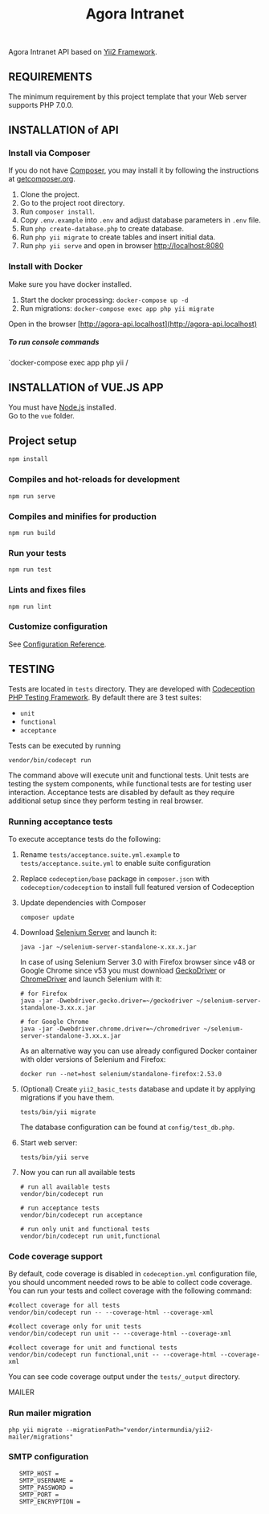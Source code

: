 <p align="center">
    <h1 align="center">Agora Intranet</h1>
    <br>
</p>

Agora Intranet API based on [Yii2 Framework](https://yiiframework.com).


REQUIREMENTS
------------

The minimum requirement by this project template that your Web server supports PHP 7.0.0.


INSTALLATION of API
-------------------

### Install via Composer

If you do not have [Composer](http://getcomposer.org/), you may install it by following the instructions
at [getcomposer.org](http://getcomposer.org/doc/00-intro.md#installation-nix).

1. Clone the project.
1. Go to the project root directory. 
1. Run `composer install`.
1. Copy `.env.example` into `.env` and adjust database parameters in `.env` file. 
1. Run `php create-database.php` to create database.
1. Run `php yii migrate` to create tables and insert initial data.
1. Run `php yii serve` and open in browser [http://localhost:8080](http://localhost:8080)

### Install with Docker

Make sure you have docker installed.
1. Start the docker processing: `docker-compose up -d`
1. Run migrations: `docker-compose exec app php yii migrate`

Open in the browser [http://agora-api.localhost](http://agora-api.localhost)

##### To run console commands
`docker-compose exec app php yii <controller>/<action>

INSTALLATION of VUE.JS APP
--------------------------

You must have [Node.js](https://nodejs.org) installed.<br>
Go to the `vue` folder.<br>


## Project setup
```
npm install
```

### Compiles and hot-reloads for development
```
npm run serve
```

### Compiles and minifies for production
```
npm run build
```

### Run your tests
```
npm run test
```

### Lints and fixes files
```
npm run lint
```

### Customize configuration
See [Configuration Reference](https://cli.vuejs.org/config/).


TESTING
-------

Tests are located in `tests` directory. They are developed with [Codeception PHP Testing Framework](http://codeception.com/).
By default there are 3 test suites:

- `unit`
- `functional`
- `acceptance`

Tests can be executed by running

```
vendor/bin/codecept run
```

The command above will execute unit and functional tests. Unit tests are testing the system components, while functional
tests are for testing user interaction. Acceptance tests are disabled by default as they require additional setup since
they perform testing in real browser. 


### Running  acceptance tests

To execute acceptance tests do the following:  

1. Rename `tests/acceptance.suite.yml.example` to `tests/acceptance.suite.yml` to enable suite configuration

2. Replace `codeception/base` package in `composer.json` with `codeception/codeception` to install full featured
   version of Codeception

3. Update dependencies with Composer 

    ```
    composer update  
    ```

4. Download [Selenium Server](http://www.seleniumhq.org/download/) and launch it:

    ```
    java -jar ~/selenium-server-standalone-x.xx.x.jar
    ```

    In case of using Selenium Server 3.0 with Firefox browser since v48 or Google Chrome since v53 you must download [GeckoDriver](https://github.com/mozilla/geckodriver/releases) or [ChromeDriver](https://sites.google.com/a/chromium.org/chromedriver/downloads) and launch Selenium with it:

    ```
    # for Firefox
    java -jar -Dwebdriver.gecko.driver=~/geckodriver ~/selenium-server-standalone-3.xx.x.jar
    
    # for Google Chrome
    java -jar -Dwebdriver.chrome.driver=~/chromedriver ~/selenium-server-standalone-3.xx.x.jar
    ``` 
    
    As an alternative way you can use already configured Docker container with older versions of Selenium and Firefox:
    
    ```
    docker run --net=host selenium/standalone-firefox:2.53.0
    ```

5. (Optional) Create `yii2_basic_tests` database and update it by applying migrations if you have them.

   ```
   tests/bin/yii migrate
   ```

   The database configuration can be found at `config/test_db.php`.


6. Start web server:

    ```
    tests/bin/yii serve
    ```

7. Now you can run all available tests

   ```
   # run all available tests
   vendor/bin/codecept run

   # run acceptance tests
   vendor/bin/codecept run acceptance

   # run only unit and functional tests
   vendor/bin/codecept run unit,functional
   ```

### Code coverage support

By default, code coverage is disabled in `codeception.yml` configuration file, you should uncomment needed rows to be able
to collect code coverage. You can run your tests and collect coverage with the following command:

```
#collect coverage for all tests
vendor/bin/codecept run -- --coverage-html --coverage-xml

#collect coverage only for unit tests
vendor/bin/codecept run unit -- --coverage-html --coverage-xml

#collect coverage for unit and functional tests
vendor/bin/codecept run functional,unit -- --coverage-html --coverage-xml
```

You can see code coverage output under the `tests/_output` directory.

MAILER

### Run mailer migration
`php yii migrate --migrationPath="vendor/intermundia/yii2-mailer/migrations"`

### SMTP configuration
```
   SMTP_HOST =
   SMTP_USERNAME =
   SMTP_PASSWORD =
   SMTP_PORT =
   SMTP_ENCRYPTION =
```